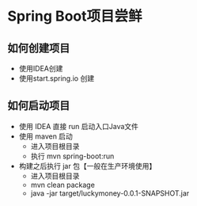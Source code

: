 # Spring Boot项目尝鲜

## 如何创建项目
- 使用IDEA创建
- 使用start.spring.io 创建


## 如何启动项目
- 使用 IDEA 直接 run 启动入口Java文件
- 使用 maven 启动
    - 进入项目根目录
    - 执行 mvn spring-boot:run
- 构建之后执行 jar 包【一般在生产环境使用】
    - 进入项目根目录
    - mvn clean package
    - java -jar target/luckymoney-0.0.1-SNAPSHOT.jar  